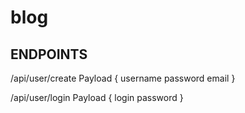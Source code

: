 # blog


## ENDPOINTS
/api/user/create
Payload {
  username
  password
  email
}

/api/user/login
Payload {
  login
  password
}

